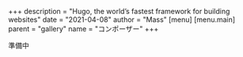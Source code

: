 +++
description = "Hugo, the world’s fastest framework for building websites"
date = "2021-04-08"
author = "Mass"
[menu]
  [menu.main]
    parent = "gallery"
    name = "コンポーザー"
+++

準備中
